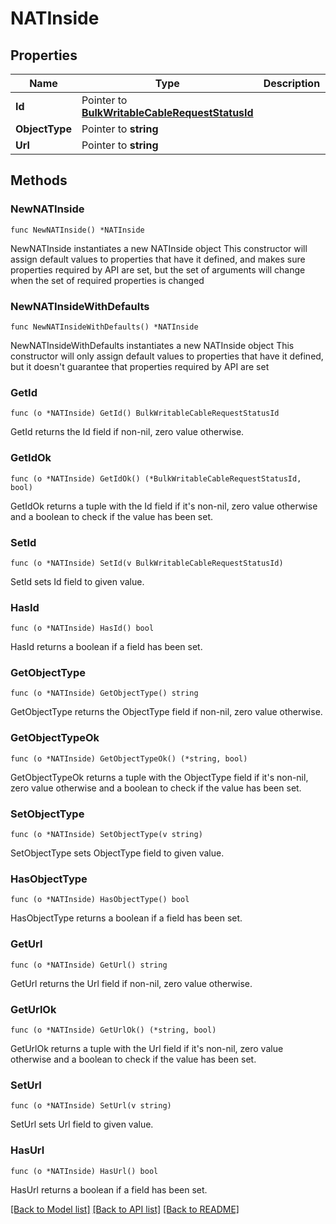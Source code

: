 # NATInside

## Properties

Name | Type | Description | Notes
------------ | ------------- | ------------- | -------------
**Id** | Pointer to [**BulkWritableCableRequestStatusId**](BulkWritableCableRequestStatusId.md) |  | [optional] 
**ObjectType** | Pointer to **string** |  | [optional] 
**Url** | Pointer to **string** |  | [optional] 

## Methods

### NewNATInside

`func NewNATInside() *NATInside`

NewNATInside instantiates a new NATInside object
This constructor will assign default values to properties that have it defined,
and makes sure properties required by API are set, but the set of arguments
will change when the set of required properties is changed

### NewNATInsideWithDefaults

`func NewNATInsideWithDefaults() *NATInside`

NewNATInsideWithDefaults instantiates a new NATInside object
This constructor will only assign default values to properties that have it defined,
but it doesn't guarantee that properties required by API are set

### GetId

`func (o *NATInside) GetId() BulkWritableCableRequestStatusId`

GetId returns the Id field if non-nil, zero value otherwise.

### GetIdOk

`func (o *NATInside) GetIdOk() (*BulkWritableCableRequestStatusId, bool)`

GetIdOk returns a tuple with the Id field if it's non-nil, zero value otherwise
and a boolean to check if the value has been set.

### SetId

`func (o *NATInside) SetId(v BulkWritableCableRequestStatusId)`

SetId sets Id field to given value.

### HasId

`func (o *NATInside) HasId() bool`

HasId returns a boolean if a field has been set.

### GetObjectType

`func (o *NATInside) GetObjectType() string`

GetObjectType returns the ObjectType field if non-nil, zero value otherwise.

### GetObjectTypeOk

`func (o *NATInside) GetObjectTypeOk() (*string, bool)`

GetObjectTypeOk returns a tuple with the ObjectType field if it's non-nil, zero value otherwise
and a boolean to check if the value has been set.

### SetObjectType

`func (o *NATInside) SetObjectType(v string)`

SetObjectType sets ObjectType field to given value.

### HasObjectType

`func (o *NATInside) HasObjectType() bool`

HasObjectType returns a boolean if a field has been set.

### GetUrl

`func (o *NATInside) GetUrl() string`

GetUrl returns the Url field if non-nil, zero value otherwise.

### GetUrlOk

`func (o *NATInside) GetUrlOk() (*string, bool)`

GetUrlOk returns a tuple with the Url field if it's non-nil, zero value otherwise
and a boolean to check if the value has been set.

### SetUrl

`func (o *NATInside) SetUrl(v string)`

SetUrl sets Url field to given value.

### HasUrl

`func (o *NATInside) HasUrl() bool`

HasUrl returns a boolean if a field has been set.


[[Back to Model list]](../README.md#documentation-for-models) [[Back to API list]](../README.md#documentation-for-api-endpoints) [[Back to README]](../README.md)


